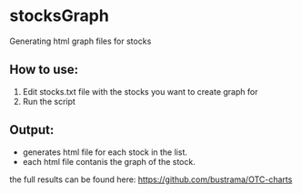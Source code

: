 # stocksGraph
Generating html graph files for stocks

## How to use:
1. Edit stocks.txt file with the stocks you want to create graph for
2. Run the script

## Output:
* generates html file for each stock in the list.
* each html file contanis the graph of the stock.

the full results can be found here:
https://github.com/bustrama/OTC-charts